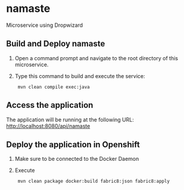 # namaste
Microservice using Dropwizard

Build and Deploy namaste
--------------------

1. Open a command prompt and navigate to the root directory of this microservice.
2. Type this command to build and execute the service:

        mvn clean compile exec:java

Access the application
----------------------

The application will be running at the following URL: <http://localhost:8080/api/namaste>

Deploy the application in Openshift
-----------------------------------

1. Make sure to be connected to the Docker Daemon
2. Execute

		mvn clean package docker:build fabric8:json fabric8:apply

